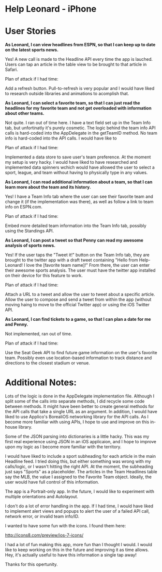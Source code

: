 Help Leonard - iPhone
======================

User Stories
============
**As Leonard, I can view headlines from ESPN, so that I can keep up to date on
the latest sports news.**

Yes!  A new call is made to the Headline API every time the app is lauched.
Users can tap an article in the table view to be brought to that article in
Safari.

Plan of attack if I had time:

Add a refresh button.  Pull-to-refresh is very popular and I would have liked
to research outside libraries and animations to acomplish that.

**As Leonard, I can select a favorite team, so that I can just read the
headlines for my favorite team and not get overloaded with information about
other teams.**

Not quite.  I ran out of time here.  I have a text field set up in the Team
Info tab, but unfortinatly it's purely cosmetic.  The logic behind the team
info API calls is hard-coded into the AppDelegate in the getTeamID method.
No team info is hard-coded into the API calls.  I would have like to 

Plan of attack if I had time:

Implemented a data store to save user's team preference.  At the moment my
setup is very hacky.  I would have liked to have researched and implemented 
data spinners wchich would have allowed the user to select a sport, league,
and team without having to physically type in any values.

**As Leonard, I can read additional information about a team, so that I can
learn more about the team and its history.**

Yes!  I have a Team Info tab where the user can see their favorite team and
change it (if the implementation was there), as well as follow a link to team
info on ESPN.com.

Plan of attack if I had time:

Embed more detailed team information into the Team Info tab, possibly using the
Standings API.

**As Leonard, I can post a tweet so that Penny can read my awesome analysis of
sports news.**

Yes!  If the user taps the "Tweet it!" button on the Team Info tab, they are
brought to the twitter app with a draft tweet containing "Hello from Help-
Leonard! I love the [favorite team name]!"  From there, the user can enter
their awesome sports analysis.  The user must have the twitter app installed
on their device for this feature to work.

Plan of attack if I had time:

Attach a URL to a tweet and allow the user to tweet about a specific article.
Allow the user to compose and send a tweet from within the app (without moving
haing to move to the official Twitter app) or using the iOS Twitter API.

**As Leonard, I can find tickets to a game, so that I can plan a date for me
and Penny.**

Not implemented, ran out of time.

Plan of attack if I had time:

Use the Seat Geek API to find future game information on the user's favorite
team.  Possibly even use location-based information to track distance and
directions to the closest stadium or venue.

Additional Notes:
=================
Lots of the logic is done in the AppDelegate implementation file.  Although I
split some of the calls into separate methods, I did recycle some code between
methods.  It might have been better to create general methods for the API calls
that take a single URL as an argument.  In addition, I would have liked to use
Applico's BorealiOS networking library for the API calls.  As I become more
familiar with using APIs, I hope to use and improve on this in-house library.

Some of the JSON parsing into dictionaries is a little hacky.  This was my
first real experience using JSON in an iOS applicaion, and I hope to improve
upon my logic as I become more familiar with the territory.

I would have liked to include a sport subheading for each article in the main
Headline feed.  I tried doing this, but either something was wrong with my
calls/logic, or I wasn't hitting the right API.  At the moment, the subheading
just says "Sports" as a placeholder.  The articles in the Team Headlines table
say the MLB, the value I assigned to the Favorite Team object.  Ideally, the
user would have full control of this information.

The app is a Portrait-only app.  In the future, I would like to experiment with
multiple orientations and Autolayout.

I don't do a lot of error handling in the app.  If I had time, I would have
liked to implement alert views and popups to alert the user of a failed API
call, network error, or invalid team info/ID.

I wanted to have some fun with the icons.  I found them here:

http://icons8.com/preview/ios-7-icons/

I had a lot of fun making this app, more fun than I thought I would.  I would
like to keep working on this in the future and improving it as time allows.
Hey, it's actually useful to have this information a single tap away!

Thanks for this opertunity.
